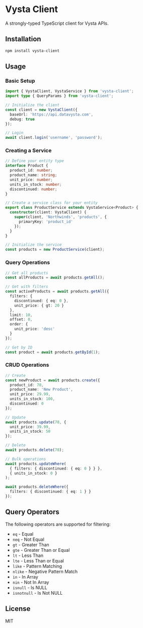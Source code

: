 # Vysta Client

A strongly-typed TypeScript client for Vysta APIs.

## Installation

```bash
npm install vysta-client
```

## Usage

### Basic Setup

```typescript
import { VystaClient, VystaService } from 'vysta-client';
import type { QueryParams } from 'vysta-client';

// Initialize the client
const client = new VystaClient({
  baseUrl: 'https://api.datavysta.com',
  debug: true
});

// Login
await client.login('username', 'password');
```

### Creating a Service

```typescript
// Define your entity type
interface Product {
  product_id: number;
  product_name: string;
  unit_price: number;
  units_in_stock: number;
  discontinued: number;
}

// Create a service class for your entity
export class ProductService extends VystaService<Product> {
  constructor(client: VystaClient) {
    super(client, 'Northwinds', 'products', {
      primaryKey: 'product_id'
    });
  }
}

// Initialize the service
const products = new ProductService(client);
```

### Query Operations

```typescript
// Get all products
const allProducts = await products.getAll();

// Get with filters
const activeProducts = await products.getAll({
  filters: {
    discontinued: { eq: 0 },
    unit_price: { gt: 20 }
  },
  limit: 10,
  offset: 0,
  order: {
    unit_price: 'desc'
  }
});

// Get by ID
const product = await products.getById(1);
```

### CRUD Operations

```typescript
// Create
const newProduct = await products.create({
  product_id: 78,
  product_name: 'New Product',
  unit_price: 29.99,
  units_in_stock: 100,
  discontinued: 0
});

// Update
await products.update(78, {
  unit_price: 39.99,
  units_in_stock: 50
});

// Delete
await products.delete(78);

// Bulk operations
await products.updateWhere(
  { filters: { discontinued: { eq: 0 } } },
  { units_in_stock: 0 }
);

await products.deleteWhere({
  filters: { discontinued: { eq: 1 } }
});
```

## Query Operators

The following operators are supported for filtering:

- `eq` - Equal
- `neq` - Not Equal
- `gt` - Greater Than
- `gte` - Greater Than or Equal
- `lt` - Less Than
- `lte` - Less Than or Equal
- `like` - Pattern Matching
- `nlike` - Negative Pattern Match
- `in` - In Array
- `nin` - Not In Array
- `isnull` - Is NULL
- `isnotnull` - Is Not NULL

## License

MIT
